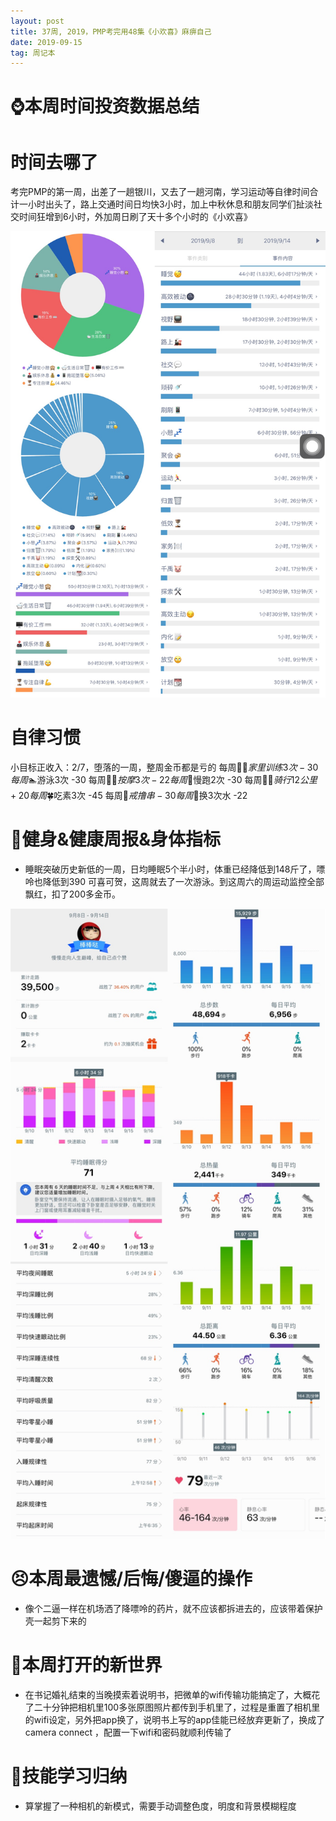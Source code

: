 ```yaml
---
layout: post
title: 37周, 2019，PMP考完用48集《小欢喜》麻痹自己
date: 2019-09-15
tag: 周记本
---
```


# ⌚️本周时间投资数据总结

# 时间去哪了

考完PMP的第一周，出差了一趟银川，又去了一趟河南，学习运动等自律时间合计一小时出头了，路上交通时间日均快3小时，加上中秋休息和朋友同学们扯淡社交时间狂增到6小时，外加周日刷了天十多个小时的《小欢喜》

![时间块](/images/pic/week1937_1.jpg)

# 自律习惯

小目标正收入：2/7，堕落的一周，整周金币都是亏的
每周$🤸‍♀️家里训练3次  -30
每周$🏊游泳3次  -30
每周$🤽‍♀️按摩3次  -22
每周$🏃慢跑2次  -30
每周$🚴‍♀️骑行12公里  +20
每周$🍀吃素3次  -45
每周$🌚戒撸串  -30
每周$🐢换3次水  -22

# 👊健身&健康周报&身体指标

- 睡眠突破历史新低的一周，日均睡眠5个半小时，体重已经降低到148斤了，嘌呤也降低到390 可喜可贺，这周就去了一次游泳。到这周六的周运动监控全部飘红，扣了200多金币。

![华为健康](/images/pic/week1937_2.jpg)

# 😣本周最遗憾/后悔/傻逼的操作

- 像个二逼一样在机场洒了降嘌呤的药片，就不应该都拆进去的，应该带着保护壳一起剪下来的

# 🦖本周打开的新世界

- 在书记婚礼结束的当晚摸索着说明书，把微单的wifi传输功能搞定了，大概花了二十分钟把相机里100多张原图照片都传到手机里了，过程是重置了相机里的wifi设定，另外把app换了，说明书上写的app佳能已经放弃更新了，换成了 camera connect ，配置一下wifi和密码就顺利传输了

# 🔧技能学习归纳

- 算掌握了一种相机的新模式，需要手动调整色度，明度和背景模糊程度